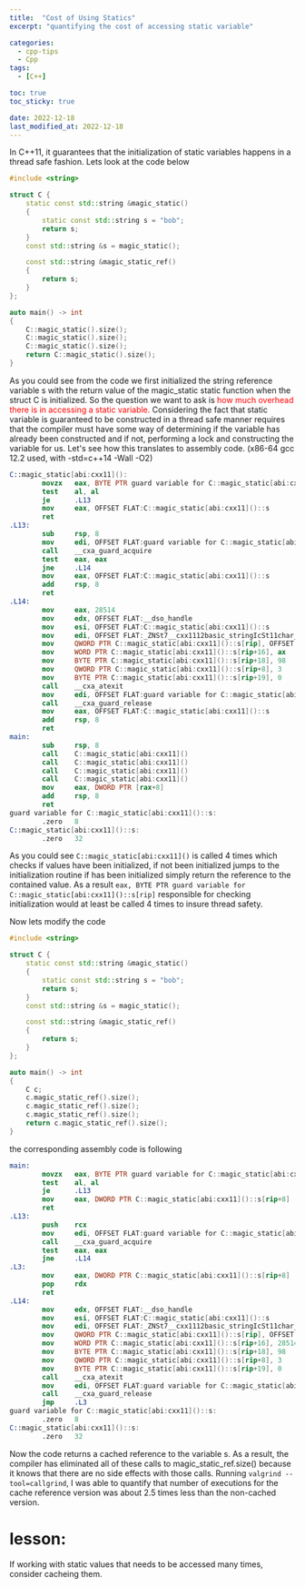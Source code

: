 ```yaml
---
title:  "Cost of Using Statics"
excerpt: "quantifying the cost of accessing static variable"

categories:
  - cpp-tips
  - Cpp
tags:
  - [C++]

toc: true
toc_sticky: true

date: 2022-12-18
last_modified_at: 2022-12-18
---
```


In C++11, it guarantees that the initialization of static variables happens in a thread safe fashion. Lets look at the code below

```c++
#include <string>

struct C {
    static const std::string &magic_static()
    {
        static const std::string s = "bob";
        return s;
    }
    const std::string &s = magic_static();

    const std::string &magic_static_ref()
    {
        return s;
    }
};

auto main() -> int
{
    C::magic_static().size();
    C::magic_static().size();
    C::magic_static().size();
    return C::magic_static().size();
}
```
As you could see from the code we first initialized the string reference variable s with the return value of the magic_static static function when the struct C is initialized. So the question we want to ask is <span style="color:red">how much overhead there is in accessing a static variable.</span> Considering the fact that static variable  is guaranteed to be constructed in a thread safe manner requires that the compiler must have some way of determining if the variable has already been constructed and if not, performing  a lock and constructing the variable for us. Let's  see how this translates to assembly code. (x86-64 gcc 12.2 used, with -std=c++14 -Wall -O2)

```nasm 
C::magic_static[abi:cxx11]():
        movzx   eax, BYTE PTR guard variable for C::magic_static[abi:cxx11]()::s[rip]
        test    al, al
        je      .L13
        mov     eax, OFFSET FLAT:C::magic_static[abi:cxx11]()::s
        ret
.L13:
        sub     rsp, 8
        mov     edi, OFFSET FLAT:guard variable for C::magic_static[abi:cxx11]()::s
        call    __cxa_guard_acquire
        test    eax, eax
        jne     .L14
        mov     eax, OFFSET FLAT:C::magic_static[abi:cxx11]()::s
        add     rsp, 8
        ret
.L14:
        mov     eax, 28514
        mov     edx, OFFSET FLAT:__dso_handle
        mov     esi, OFFSET FLAT:C::magic_static[abi:cxx11]()::s
        mov     edi, OFFSET FLAT:_ZNSt7__cxx1112basic_stringIcSt11char_traitsIcESaIcEED1Ev
        mov     QWORD PTR C::magic_static[abi:cxx11]()::s[rip], OFFSET FLAT:C::magic_static[abi:cxx11]()::s+16
        mov     WORD PTR C::magic_static[abi:cxx11]()::s[rip+16], ax
        mov     BYTE PTR C::magic_static[abi:cxx11]()::s[rip+18], 98
        mov     QWORD PTR C::magic_static[abi:cxx11]()::s[rip+8], 3
        mov     BYTE PTR C::magic_static[abi:cxx11]()::s[rip+19], 0
        call    __cxa_atexit
        mov     edi, OFFSET FLAT:guard variable for C::magic_static[abi:cxx11]()::s
        call    __cxa_guard_release
        mov     eax, OFFSET FLAT:C::magic_static[abi:cxx11]()::s
        add     rsp, 8
        ret
main:
        sub     rsp, 8
        call    C::magic_static[abi:cxx11]()
        call    C::magic_static[abi:cxx11]()
        call    C::magic_static[abi:cxx11]()
        call    C::magic_static[abi:cxx11]()
        mov     eax, DWORD PTR [rax+8]
        add     rsp, 8
        ret
guard variable for C::magic_static[abi:cxx11]()::s:
        .zero   8
C::magic_static[abi:cxx11]()::s:
        .zero   32

```

As you could see `C::magic_static[abi:cxx11]()` is called 4 times which checks if values have been initialized, if not been initialized jumps to the initialization routine if has been initialized simply return the reference to the contained value. As a result `eax, BYTE PTR guard variable for C::magic_static[abi:cxx11]()::s[rip]` responsible for checking initialization  would at least be called 4 times to insure thread safety. 


Now lets modify the code
```c++
#include <string>

struct C {
    static const std::string &magic_static()
    {
        static const std::string s = "bob";
        return s;
    }
    const std::string &s = magic_static();

    const std::string &magic_static_ref()
    {
        return s;
    }
};

auto main() -> int
{
    C c;
    c.magic_static_ref().size();
    c.magic_static_ref().size();
    c.magic_static_ref().size();
    return c.magic_static_ref().size();
}
```
the corresponding assembly code is following

```nasm
main:
        movzx   eax, BYTE PTR guard variable for C::magic_static[abi:cxx11]()::s[rip]
        test    al, al
        je      .L13
        mov     eax, DWORD PTR C::magic_static[abi:cxx11]()::s[rip+8]
        ret
.L13:
        push    rcx
        mov     edi, OFFSET FLAT:guard variable for C::magic_static[abi:cxx11]()::s
        call    __cxa_guard_acquire
        test    eax, eax
        jne     .L14
.L3:
        mov     eax, DWORD PTR C::magic_static[abi:cxx11]()::s[rip+8]
        pop     rdx
        ret
.L14:
        mov     edx, OFFSET FLAT:__dso_handle
        mov     esi, OFFSET FLAT:C::magic_static[abi:cxx11]()::s
        mov     edi, OFFSET FLAT:_ZNSt7__cxx1112basic_stringIcSt11char_traitsIcESaIcEED1Ev
        mov     QWORD PTR C::magic_static[abi:cxx11]()::s[rip], OFFSET FLAT:C::magic_static[abi:cxx11]()::s+16
        mov     WORD PTR C::magic_static[abi:cxx11]()::s[rip+16], 28514
        mov     BYTE PTR C::magic_static[abi:cxx11]()::s[rip+18], 98
        mov     QWORD PTR C::magic_static[abi:cxx11]()::s[rip+8], 3
        mov     BYTE PTR C::magic_static[abi:cxx11]()::s[rip+19], 0
        call    __cxa_atexit
        mov     edi, OFFSET FLAT:guard variable for C::magic_static[abi:cxx11]()::s
        call    __cxa_guard_release
        jmp     .L3
guard variable for C::magic_static[abi:cxx11]()::s:
        .zero   8
C::magic_static[abi:cxx11]()::s:
        .zero   32
```

Now the code returns a cached reference to the variable s. As a result, the compiler has eliminated all of these calls to magic_static_ref.size() because it knows that there are no side effects with those calls. Running `valgrind --tool=callgrind`, I was able to quantify that number of executions for the cache reference version was about 2.5 times less than the non-cached version. 

# lesson:
If working with static values that needs to be accessed many times, consider cacheing them.